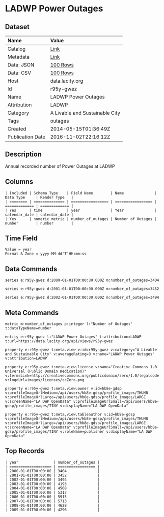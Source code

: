 # LADWP Power Outages

## Dataset

| Name | Value |
| :--- | :---- |
| Catalog | [Link](https://catalog.data.gov/dataset/ladwp-power-outages) |
| Metadata | [Link](https://data.lacity.org/api/views/r95y-gwez) |
| Data: JSON | [100 Rows](https://data.lacity.org/api/views/r95y-gwez/rows.json?max_rows=100) |
| Data: CSV | [100 Rows](https://data.lacity.org/api/views/r95y-gwez/rows.csv?max_rows=100) |
| Host | data.lacity.org |
| Id | r95y-gwez |
| Name | LADWP Power Outages |
| Attribution | LADWP |
| Category | A Livable and Sustainable City |
| Tags | outages |
| Created | 2014-05-15T01:36:49Z |
| Publication Date | 2016-11-02T22:16:12Z |

## Description

Annual recorded number of Power Outages at LADWP

## Columns

```ls
| Included | Schema Type    | Field Name        | Name              | Data Type     | Render Type   |
| ======== | ============== | ================= | ================= | ============= | ============= |
| Yes      | time           | year              | Year              | calendar_date | calendar_date |
| Yes      | numeric metric | number_of_outages | Number of Outages | number        | number        |
```

## Time Field

```ls
Value = year
Format & Zone = yyyy-MM-dd'T'HH:mm:ss
```

## Data Commands

```ls
series e:r95y-gwez d:2000-01-01T00:00:00.000Z m:number_of_outages=3404

series e:r95y-gwez d:2001-01-01T00:00:00.000Z m:number_of_outages=3452

series e:r95y-gwez d:2002-01-01T00:00:00.000Z m:number_of_outages=3494
```

## Meta Commands

```ls
metric m:number_of_outages p:integer l:"Number of Outages" t:dataTypeName=number

entity e:r95y-gwez l:"LADWP Power Outages" t:attribution=LADWP t:url=https://data.lacity.org/api/views/r95y-gwez

property e:r95y-gwez t:meta.view v:id=r95y-gwez v:category="A Livable and Sustainable City" v:averageRating=0 v:name="LADWP Power Outages" v:attribution=LADWP

property e:r95y-gwez t:meta.view.license v:name="Creative Commons 1.0 Universal (Public Domain Dedication)" v:termsLink=http://creativecommons.org/publicdomain/zero/1.0/legalcode v:logoUrl=images/licenses/ccZero.png

property e:r95y-gwez t:meta.view.owner v:id=hb8e-gdsp v:profileImageUrlMedium=/api/users/hb8e-gdsp/profile_images/THUMB v:profileImageUrlLarge=/api/users/hb8e-gdsp/profile_images/LARGE v:screenName="LA DWP OpenData" v:profileImageUrlSmall=/api/users/hb8e-gdsp/profile_images/TINY v:displayName="LA DWP OpenData"

property e:r95y-gwez t:meta.view.tableauthor v:id=hb8e-gdsp v:profileImageUrlMedium=/api/users/hb8e-gdsp/profile_images/THUMB v:profileImageUrlLarge=/api/users/hb8e-gdsp/profile_images/LARGE v:screenName="LA DWP OpenData" v:profileImageUrlSmall=/api/users/hb8e-gdsp/profile_images/TINY v:roleName=publisher v:displayName="LA DWP OpenData"
```

## Top Records

```ls
| year                | number_of_outages | 
| =================== | ================= | 
| 2000-01-01T00:00:00 | 3404              | 
| 2001-01-01T00:00:00 | 3452              | 
| 2002-01-01T00:00:00 | 3494              | 
| 2003-01-01T00:00:00 | 4193              | 
| 2004-01-01T00:00:00 | 4508              | 
| 2005-01-01T00:00:00 | 5317              | 
| 2006-01-01T00:00:00 | 5915              | 
| 2007-01-01T00:00:00 | 5713              | 
| 2008-01-01T00:00:00 | 4628              | 
| 2009-01-01T00:00:00 | 4296              | 
```